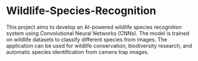 # Wildlife-Species-Recognition
This project aims to develop an AI-powered wildlife species recognition system using Convolutional Neural Networks (CNNs). The model is trained on wildlife datasets to classify different species from images. The application can be used for wildlife conservation, biodiversity research, and automatic species identification from camera trap images.
